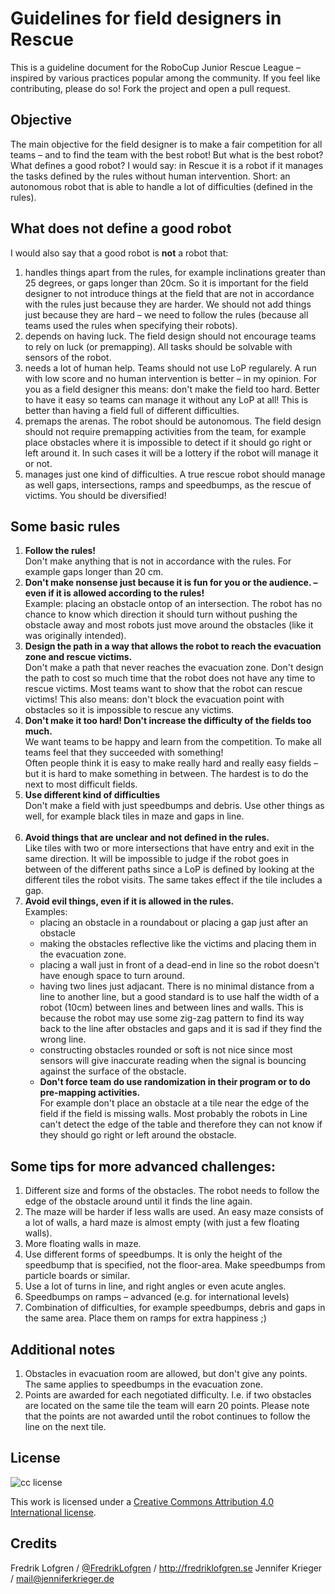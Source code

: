 # Guidelines for field designers in Rescue

This is a guideline document for the RoboCup Junior Rescue League – inspired by various practices popular among the community.
If you feel like contributing, please do so! Fork the project and open a pull request.


## Objective

The main objective for the field designer is to make a fair competition for all teams – and to find the team with the best robot! 
But what is the best robot? What defines a good robot? I would say: in Rescue it is a robot if it manages the tasks defined by the rules without human intervention. Short: an autonomous robot that is able to handle a lot of difficulties (defined in the rules). 


## What does not define a good robot

I would also say that a good robot is **not** a robot that:

1. handles things apart from the rules, for example inclinations greater than 25 degrees, or gaps longer than 20cm. So it is important for the field designer to not introduce things at the field that are not in accordance with the rules just because they are harder. We should not add things just because they are hard – we need to follow the rules (because all teams used the rules when specifying their robots). 
2. depends on having luck. The field design should not encourage teams to rely on luck (or premapping). All tasks should be solvable with sensors of the robot. 
3. needs a lot of human help. Teams should not use LoP regularely. A run with low score and no human intervention is better – in my opinion. For you as a field designer this means: don't make the field too hard. Better to have it easy so teams can manage it without any LoP at all! This is better than having a field full of different difficulties. 
4. premaps the arenas. The robot should be autonomous. The field design should not require premapping activities from the team, for example place obstacles where it is impossible to detect if it should go right or left around it. In such cases it will be a lottery if the robot will manage it or not.
5. manages just one kind of difficulties. A true rescue robot should manage as well gaps, intersections, ramps and speedbumps, as the rescue of victims. You should be diversified! 


## Some basic rules
<ol>
  <li><strong>Follow the rules!</strong><br>Don't make anything that is not in accordance with the rules. For example gaps longer than 20 cm.<br></li>
  
  <li><strong>Don't make nonsense just because it is fun for you or the audience. – even if it is allowed according to the rules!</strong><br>
  Example: placing an obstacle ontop of an intersection. The robot has no chance to know which direction it should turn without pushing the obstacle away and most robots just move around the obstacles (like it was originally intended). <br>
  <li><strong>Design the path in a way that allows the robot to reach the evacuation zone and rescue victims.</strong><br>
  Don't make a path that never reaches the evacuation zone. Don't design the path to cost so much time that the robot does not have any time to rescue victims. Most teams want to show that the robot can rescue victims! 
This also means: don't block the evacuation point with obstacles so it is impossible to rescue any victims.<br></li>

<li><strong>Don't make it too hard! Don't increase the difficulty of the fields too much.</strong><br>
We want teams to be happy and learn from the competition. To make all teams feel that they succeeded with something!<br> 
Often people think it is easy to make really hard and really easy fields – but it is hard to make something in between. The hardest is to do the next to most difficult fields. <br></li>

<li><strong>Use different kind of difficulties</strong><br>
Don't make a field with just speedbumps and debris. Use other things as well, for example black tiles in maze and gaps in line.<br><br></li>

<li><strong>Avoid things that are unclear and not defined in the rules.</strong><br> 
Like tiles with two or more intersections that have entry and exit in the same direction. It will be impossible to judge if the robot goes in between of the different paths since a LoP is defined by looking at the different tiles the robot visits. The same takes effect if the tile includes a gap.<br></li>

<li><strong>Avoid evil things, even if it is allowed in the rules.</strong><br>
Examples:
<ul> 
<li> placing an obstacle in a roundabout or placing a gap just after an obstacle <br></li>
<li> making the obstacles reflective like the victims and placing them in the evacuation zone. <br></li>
<li> placing a wall just in front of a dead-end in line so the robot doesn't have enough space to turn around.  <br></li>
<li> having two lines just adjacant. There is no minimal distance from a line to another line, but a good standard is to use half the width of a robot (10cm) between lines and between lines and walls. This is because the robot may use some zig-zag pattern to find its way back to the line after obstacles and gaps and it is sad if they find the wrong line. <br></li>
<li> constructing obstacles rounded or soft is not nice since most sensors will give inaccurate reading when the signal is bouncing against the surface of the obstacle.<br></li>

<li><strong>Don't force team do use randomization in their program or to do pre-mapping activities.</strong><br>
For example don't place an obstacle at a tile near the edge of the field if the field is missing walls. Most probably the robots in Line can't detect the edge of the table and therefore they can not know if they should go right or left around the obstacle.<br></li>
</ol>



## Some tips for more advanced challenges: 

1. Different size and forms of the obstacles. The robot needs to follow the edge of the obstacle around until it finds the line again.
2. The maze will be harder if less walls are used. An easy maze consists of a lot of walls, a hard maze is almost empty (with just a few floating walls). 
3. More floating walls in maze. 
4. Use different forms of speedbumps. It is only the height of the speedbump that is specified, not the floor-area. Make speedbumps from particle boards or similar. 
5. Use a lot of turns in line, and right angles or even acute angles. 
6. Speedbumps on ramps – advanced (e.g. for international levels)
7. Combination of difficulties, for example speedbumps, debris and gaps in the same area. Place them on ramps for extra happiness ;)


## Additional notes
1. Obstacles in evacuation room are allowed, but don't give any points. The same applies to speedbumps in the evacuation zone.
2. Points are awarded for each negotiated difficulty. I.e. if two obstacles are located on the same tile the team will earn 20 points. Please note that the points are not awarded until the robot continues to follow the line on the next tile. 


## License

![cc license](http://i.creativecommons.org/l/by/4.0/88x31.png)

This work is licensed under a [Creative Commons Attribution 4.0
International license](https://creativecommons.org/licenses/by/4.0/).

## Credits

Fredrik Lofgren / [@FredrikLofgren](https://twitter.com/fredriklofgren) / http://fredriklofgren.se
Jennifer Krieger / mail@jenniferkrieger.de
